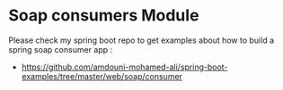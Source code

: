 # Soap consumers Module

Please check my spring boot repo to get examples about how to build a spring soap consumer app :

- https://github.com/amdouni-mohamed-ali/spring-boot-examples/tree/master/web/soap/consumer